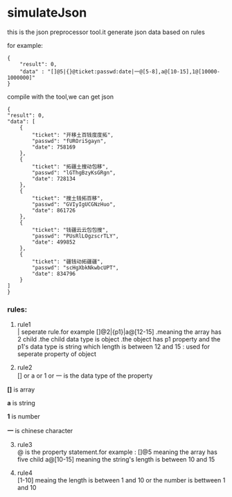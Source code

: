 simulateJson
============
this is the json preprocessor tool.it generate json data based on rules

for example:

    {
        "result": 0,
        "data" : "[]@5|{}@ticket:passwd:date|一@[5-8],a@[10-15],1@[10000-1000000]" 
    }

compile with the tool,we can get json 

    {
    "result": 0,
    "data": [
        {
            "ticket": "开移土百钱度度拓",
            "passwd": "fUROriSgayn",
            "date": 758169
        },
        {
            "ticket": "拓疆土搜动包移",
            "passwd": "lGThgBzyKsGRgn",
            "date": 728134
        },
        {
            "ticket": "搜土钱拓百移",
            "passwd": "GVIyIgUCGNzHuo",
            "date": 861726
        },
        {
            "ticket": "钱疆云云包包搜",
            "passwd": "PUsRlLOgzscrTLY",
            "date": 499852
        },
        {
            "ticket": "疆钱动拓疆疆",
            "passwd": "scHgXbkNkwbcUPT",
            "date": 834796
        }
    ]
    }

### rules:
1. rule1    
| seperate rule.for example []@2|{p1}|a@[12-15]  .meaning the array has 2 child .the child data type is object .the object has p1 property and the p1's data type is string which length is between 12 and 15
: used for seperate property of object


2. rule2    
[] or a or 1 or 一 is the data type of the property

 **[]** is array

 **a** is string

 **1** is number
 
 **一** is chinese character

3. rule3     
@ is the property statement.for example : 
[]@5   meaning the array has five child 
a@[10-15]  meaning the string's length is between 10 and 15

4. rule4    
[1-10]  meaing the length is between 1 and 10  or  the number is bettween 1 and 10 

